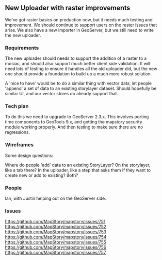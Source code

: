 ## New Uploader with raster improvements

We've got raster basics on production now, but it needs much testing and improvement. We should 
continue to support users on the raster issues that arise. We also have a new importer in GeoServer, 
but we still need to write the new uploader. 

### Requirements

The new uploader should needs to support the addition of a raster to a mosiac, and should also support
much better client side validation. It will need lots of testing to ensure it handles all the old
uploader did, but the new one should provide a foundation to build up a much more robust solution.

A 'nice to have' would be to do a similar thing with vector data, let people 'append' a set of data to
an existing storylayer dataset. Should hopefully be similar UI, and our vector stores do already support
that.

### Tech plan
To do this we need to upgrade to GeoServer 2.3.x. This involves porting time components to GeoTools 9.x, and
getting the mapstory security module working properly. And then testing to make sure there are no regressions.

### Wireframes
Some design questions:

Where do people 'add' data to an existing StoryLayer? On the storylayer, like a tab there? In the uploader,
like a step that asks them if they want to create new or add to existing? Both?



### People
Ian, with Justin helping out on the GeoServer side.

### Issues

https://github.com/MapStory/mapstory/issues/751
https://github.com/MapStory/mapstory/issues/752
https://github.com/MapStory/mapstory/issues/753
https://github.com/MapStory/mapstory/issues/754
https://github.com/MapStory/mapstory/issues/755
https://github.com/MapStory/mapstory/issues/756
https://github.com/MapStory/mapstory/issues/757
